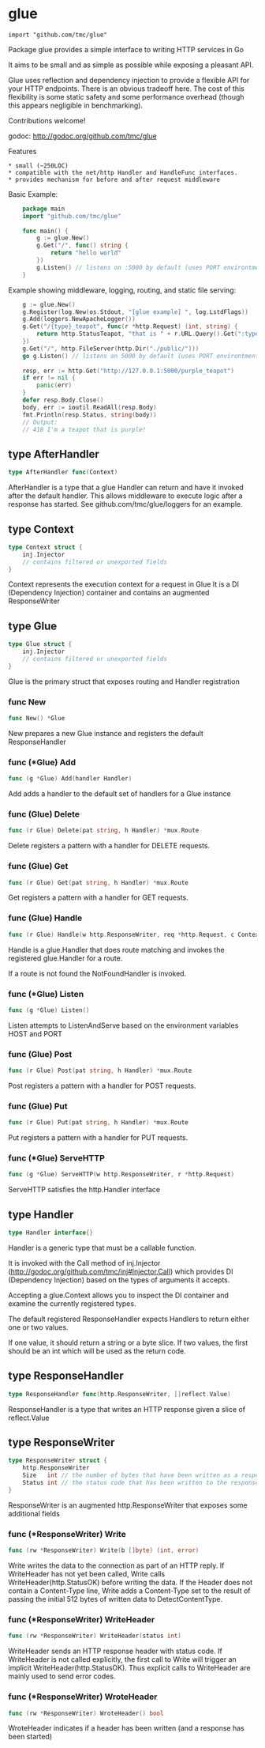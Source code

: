 # glue
    import "github.com/tmc/glue"

Package glue provides a simple interface to writing HTTP services in Go

It aims to be small and as simple as possible while exposing a pleasant API.

Glue uses reflection and dependency injection to provide a flexible API for your
HTTP endpoints. There is an obvious tradeoff here. The cost of this flexibility
is some static safety and some performance overhead (though this appears
negligible in benchmarking).

Contributions welcome!

godoc: http://godoc.org/github.com/tmc/glue

Features

	* small (~250LOC)
	* compatible with the net/http Handler and HandleFunc interfaces.
	* provides mechanism for before and after request middleware


Basic Example:


```go
	package main
	import "github.com/tmc/glue"
	
	func main() {
	    g := glue.New()
	    g.Get("/", func() string {
	        return "hello world"
	    })
	    g.Listen() // listens on :5000 by default (uses PORT environtment variable)
	}
```

Example showing middleware, logging, routing, and static file serving:

```go
	g := glue.New()
	g.Register(log.New(os.Stdout, "[glue example] ", log.LstdFlags))
	g.Add(loggers.NewApacheLogger())
	g.Get("/{type}_teapot", func(r *http.Request) (int, string) {
	    return http.StatusTeapot, "that is " + r.URL.Query().Get(":type") + "!"
	})
	g.Get("/", http.FileServer(http.Dir("./public/")))
	go g.Listen() // listens on 5000 by default (uses PORT environtment variable)
	
	resp, err := http.Get("http://127.0.0.1:5000/purple_teapot")
	if err != nil {
	    panic(err)
	}
	defer resp.Body.Close()
	body, err := ioutil.ReadAll(resp.Body)
	fmt.Println(resp.Status, string(body))
	// Output:
	// 418 I'm a teapot that is purple!
```


## type AfterHandler
```go
type AfterHandler func(Context)
```
AfterHandler is a type that a glue Handler can return and have it invoked
after the default handler. This allows middleware to execute logic after a
response has started. See github.com/tmc/glue/loggers for an example.



## type Context
``` go
type Context struct {
    inj.Injector
    // contains filtered or unexported fields
}
```
Context represents the execution context for a request in Glue
It is a DI (Dependency Injection) container and contains an augmented
ResponseWriter



## type Glue
``` go
type Glue struct {
    inj.Injector
    // contains filtered or unexported fields
}
```
Glue is the primary struct that exposes routing and Handler registration


### func New
``` go
func New() *Glue
```
New prepares a new Glue instance and registers the default ResponseHandler


### func (\*Glue) Add
``` go
func (g *Glue) Add(handler Handler)
```
Add adds a handler to the default set of handlers for a Glue instance


### func (Glue) Delete
``` go
func (r Glue) Delete(pat string, h Handler) *mux.Route
```
Delete registers a pattern with a handler for DELETE requests.


### func (Glue) Get
``` go
func (r Glue) Get(pat string, h Handler) *mux.Route
```
Get registers a pattern with a handler for GET requests.


### func (Glue) Handle
``` go
func (r Glue) Handle(w http.ResponseWriter, req *http.Request, c Context)
```
Handle is a glue.Handler that does route matching and invokes the registered
glue.Handler for a route.

If a route is not found the NotFoundHandler is invoked.


### func (\*Glue) Listen
``` go
func (g *Glue) Listen()
```
Listen attempts to ListenAndServe based on the environment variables HOST and PORT


### func (Glue) Post
``` go
func (r Glue) Post(pat string, h Handler) *mux.Route
```
Post registers a pattern with a handler for POST requests.


### func (Glue) Put
``` go
func (r Glue) Put(pat string, h Handler) *mux.Route
```
Put registers a pattern with a handler for PUT requests.


### func (\*Glue) ServeHTTP
``` go
func (g *Glue) ServeHTTP(w http.ResponseWriter, r *http.Request)
```
ServeHTTP satisfies the http.Handler interface


## type Handler
``` go
type Handler interface{}
```
Handler is a generic type that must be a callable function.

It is invoked with the Call method of inj.Injector (http://godoc.org/github.com/tmc/inj#Injector.Call) which provides DI
(Dependency Injection) based on the types of arguments it accepts.

Accepting a glue.Context allows you to inspect the DI container and examine
the currently registered types.

The default registered ResponseHandler expects Handlers to return either one or two values.

If one value, it should return a string or a byte slice.
If two values, the first should be an int which will be used as the return code.



## type ResponseHandler
``` go
type ResponseHandler func(http.ResponseWriter, []reflect.Value)
```
ResponseHandler is a type that writes an HTTP response given a slice of reflect.Value

## type ResponseWriter
``` go
type ResponseWriter struct {
    http.ResponseWriter
    Size   int // the number of bytes that have been written as a response body
    Status int // the status code that has been written to the response (or zero if unwritten)
}
```
ResponseWriter is an augmented http.ResponseWriter that exposes some additional fields


### func (\*ResponseWriter) Write
``` go
func (rw *ResponseWriter) Write(b []byte) (int, error)
```
Write writes the data to the connection as part of an HTTP reply.
If WriteHeader has not yet been called, Write calls WriteHeader(http.StatusOK)
before writing the data.  If the Header does not contain a
Content-Type line, Write adds a Content-Type set to the result of passing
the initial 512 bytes of written data to DetectContentType.



### func (\*ResponseWriter) WriteHeader
``` go
func (rw *ResponseWriter) WriteHeader(status int)
```
WriteHeader sends an HTTP response header with status code.
If WriteHeader is not called explicitly, the first call to Write
will trigger an implicit WriteHeader(http.StatusOK).
Thus explicit calls to WriteHeader are mainly used to
send error codes.



### func (\*ResponseWriter) WroteHeader
``` go
func (rw *ResponseWriter) WroteHeader() bool
```
WroteHeader indicates if a header has been written (and a response has been started)

